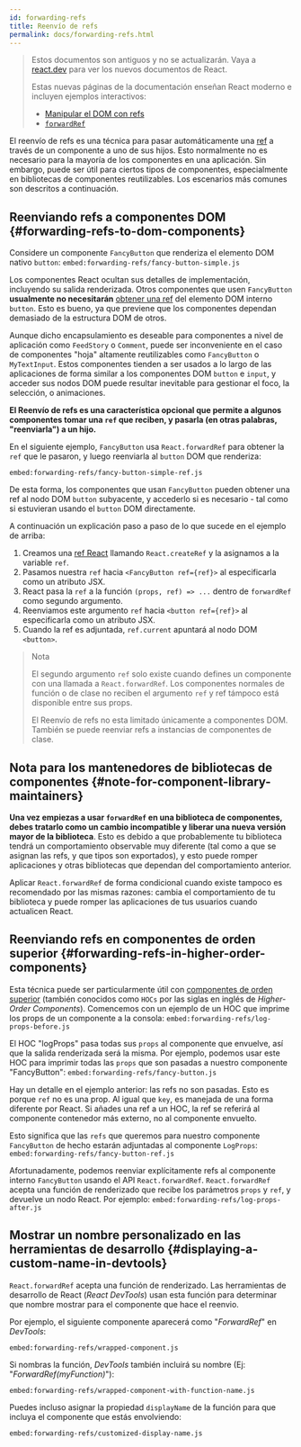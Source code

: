 ```yaml
---
id: forwarding-refs
title: Reenvío de refs
permalink: docs/forwarding-refs.html
---
```


<div class="scary">

> Estos documentos son antiguos y no se actualizarán. Vaya a [react.dev](https://react.dev/) para ver los nuevos documentos de React.
> 
> Estas nuevas páginas de la documentación enseñan React moderno e incluyen ejemplos interactivos:
>
> - [Manipular el DOM con refs](https://beta.es.reactjs.org/learn/manipulating-the-dom-with-refs)
> - [`forwardRef`](https://beta.es.reactjs.org/reference/react/forwardRef)

</div>

El reenvío de refs es una técnica para pasar automáticamente una [ref](/docs/refs-and-the-dom.html) a través de un componente a uno de sus hijos. Esto normalmente no es necesario para la mayoría de los componentes en una aplicación. Sin embargo, puede ser útil para ciertos tipos de componentes, especialmente en bibliotecas de componentes reutilizables. Los escenarios más comunes son descritos a continuación.

## Reenviando refs a componentes DOM {#forwarding-refs-to-dom-components}

Considere un componente `FancyButton` que renderiza el elemento DOM nativo `button`:
`embed:forwarding-refs/fancy-button-simple.js`

Los componentes React ocultan sus detalles de implementación, incluyendo su salida renderizada. Otros componentes que usen `FancyButton` **usualmente no necesitarán** [obtener una ref](/docs/refs-and-the-dom.html) del elemento DOM interno `button`. Esto es bueno, ya que previene que los componentes dependan demasiado de la estructura DOM de otros.

Aunque dicho encapsulamiento es deseable para componentes a nivel de aplicación como `FeedStory` o `Comment`, puede ser inconveniente en el caso de componentes "hoja" altamente reutilizables como `FancyButton` o `MyTextInput`. Estos componentes tienden a ser usados a lo largo de las aplicaciones de forma similar a los componentes DOM `button` e `input`, y acceder sus nodos DOM puede resultar inevitable para gestionar el foco, la selección, o animaciones.

**El Reenvío de refs es una característica opcional que permite a algunos componentes tomar una `ref` que reciben, y pasarla (en otras palabras, "reenviarla") a un hijo.**

En el siguiente ejemplo, `FancyButton` usa `React.forwardRef` para obtener la `ref` que le pasaron, y luego reenviarla al `button` DOM que renderiza:

`embed:forwarding-refs/fancy-button-simple-ref.js`

De esta forma, los componentes que usan `FancyButton` pueden obtener una ref al nodo DOM `button` subyacente, y accederlo si es necesario - tal como si estuvieran usando el `button` DOM directamente.

A continuación un explicación paso a paso de lo que sucede en el ejemplo de arriba:

1. Creamos una [ref React](/docs/refs-and-the-dom.html) llamando `React.createRef` y la asignamos a la variable `ref`.
1. Pasamos nuestra `ref` hacia `<FancyButton ref={ref}>` al especificarla como un atributo JSX.
1. React pasa la `ref` a la función `(props, ref) => ...` dentro de `forwardRef` como segundo argumento.
1. Reenviamos este argumento `ref` hacia `<button ref={ref}>` al especificarla como un atributo JSX.
1. Cuando la ref es adjuntada, `ref.current` apuntará al nodo DOM `<button>`.

>Nota
>
>El segundo argumento `ref` solo existe cuando defines un componente con una llamada a `React.forwardRef`. Los componentes normales de función o de clase no reciben el argumento `ref` y ref támpoco está disponible entre sus props.
>
>El Reenvío de refs no esta limitado únicamente a componentes DOM. También se puede reenviar refs a instancias de componentes de clase.

## Nota para los mantenedores de bibliotecas de componentes {#note-for-component-library-maintainers}

**Una vez empiezas a usar `forwardRef` en una biblioteca de componentes, debes tratarlo como un cambio incompatible y liberar una nueva versión mayor de la biblioteca**. Esto es debido a que probablemente tu biblioteca tendrá un comportamiento observable muy diferente (tal como a que se asignan las refs, y que tipos son exportados), y esto puede romper aplicaciones y otras bibliotecas que dependan del comportamiento anterior.

Aplicar `React.forwardRef` de forma condicional cuando existe tampoco es recomendado por las mismas razones: cambia el comportamiento de tu biblioteca y puede romper las aplicaciones de tus usuarios cuando actualicen React.

## Reenviando refs en componentes de orden superior {#forwarding-refs-in-higher-order-components}

Esta técnica puede ser particularmente útil con [componentes de orden superior](/docs/higher-order-components.html) (también conocidos como `HOCs` por las siglas en inglés de _Higher-Order Components_). Comencemos con un ejemplo de un HOC que imprime los props de un componente a la consola:
`embed:forwarding-refs/log-props-before.js`

El HOC "logProps" pasa todas sus `props` al componente que envuelve, así que la salida renderizada será la misma. Por ejemplo, podemos usar este HOC para imprimir todas las `props` que son pasadas a nuestro componente "FancyButton":
`embed:forwarding-refs/fancy-button.js`

Hay un detalle en el ejemplo anterior: las refs no son pasadas. Esto es porque `ref` no es una prop. Al igual que `key`, es manejada de una forma diferente por React. Si añades una ref a un HOC, la ref se referirá al componente contenedor más externo, no al componente envuelto.

Esto significa que las `refs` que queremos para nuestro componente `FancyButton` de hecho estarán adjuntadas al componente `LogProps`:
`embed:forwarding-refs/fancy-button-ref.js`

Afortunadamente, podemos reenviar explícitamente refs al componente interno `FancyButton` usando el API `React.forwardRef`. `React.forwardRef` acepta una función de renderizado que recibe los parámetros `props` y `ref`, y devuelve un nodo React. Por ejemplo:
`embed:forwarding-refs/log-props-after.js`

## Mostrar un nombre personalizado en las herramientas de desarrollo {#displaying-a-custom-name-in-devtools}

`React.forwardRef` acepta una función de renderizado. Las herramientas de desarrollo de React (_React DevTools_) usan esta función para determinar que nombre mostrar para el componente que hace el reenvio.
 
Por ejemplo, el siguiente componente aparecerá como "*ForwardRef*" en _DevTools_:

`embed:forwarding-refs/wrapped-component.js`

Si nombras la función, _DevTools_ también incluirá su nombre (Ej: "*ForwardRef(myFunction)*"):

`embed:forwarding-refs/wrapped-component-with-function-name.js`

Puedes incluso asignar la propiedad `displayName` de la función para que incluya el componente que estás envolviendo:

`embed:forwarding-refs/customized-display-name.js`
